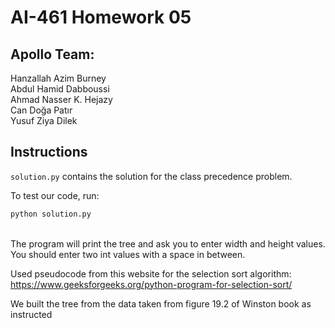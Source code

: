 # AI-461 Homework 05

## Apollo Team:
Hanzallah Azim Burney\
Abdul Hamid Dabboussi\
Ahmad Nasser K. Hejazy\
Can Doğa Patır\
Yusuf Ziya Dilek

## Instructions
`solution.py` contains the solution for the class precedence problem.

To test our code, run:
```bash
python solution.py
```
\
The program will print the tree and ask you to enter width and height values.
You should enter two int values with a space in between.

Used pseudocode from this website for the selection sort algorithm:
    https://www.geeksforgeeks.org/python-program-for-selection-sort/

We built the tree from the data taken from figure 19.2 of Winston book as instructed
